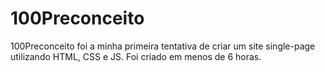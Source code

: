 # 100Preconceito

100Preconceito foi a minha primeira tentativa de criar um site single-page utilizando HTML, CSS e JS.
Foi criado em menos de 6 horas.
